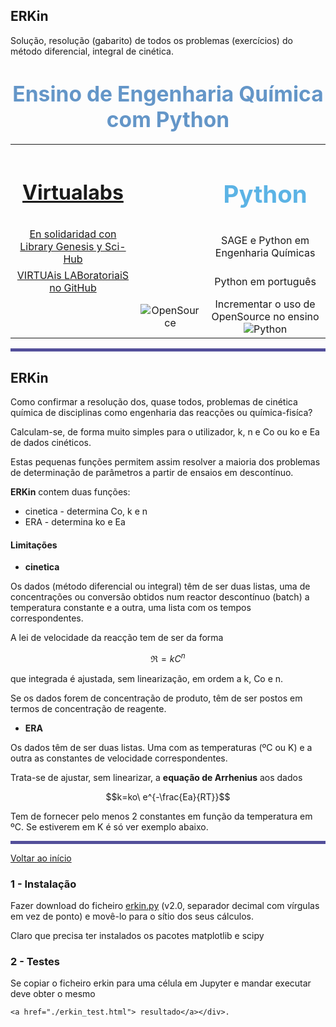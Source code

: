 ## ERKin

Solução, resolução (gabarito) de todos os problemas (exercícios) do método diferencial, integral de cinética.



<h1><div ;="" align="center">
                 <big style="color: rgb(100, 150, 200);">Ensino de Engenharia Química com Python</big></div>
</h1>
<table align="center">
<tbody>
<tr>
      <td width="300" align="center">
                                    <h1><a href="http://virtualabs.tecnico.ulisboa.pt/virtual/index.html">Virtualabs</a>
                                    </h1></td>
      <td width="100" align="center"><br></td>
      <td width="400" align="center">
              <big style="color: rgb(91, 179, 229);"><h1>Python</h1></big></td>
</tr>
<tr>
      <td align="center">
             <a href="http://custodians.online/portuguese.html">En solidaridad con Library Genesis y Sci-Hub</a>
                                </td>
      <td><br></td>
      <td align="center">SAGE e Python em Engenharia Químicas</td>
</tr>
<tr>
      <td align="center">
            <a href="https://gamafreire.github.io">VIRTUAis LABoratoriaiS no GitHub</a></td>
       <td><br></td>
      <td align="center">Python em português</td></tr>
<tr>
      <td width="10" align="center"></td>
      <td align="center"><a>
            <img style="border: 0px solid ;" alt="OpenSource" src="http://virtualabs.ist.utl.pt/osi_keyhole.png" align="middle"></a></td>
        <td align="center">Incrementar o uso de OpenSource no ensino
             <a><img style="border: 0px solid ;" alt="Python" src="http://virtualabs.ist.utl.pt/python-logo_4.png" align="middle"></a>
</td></tr>
</tbody>
</table>
                    
<div class="jp-RenderedHTMLCommon jp-RenderedMarkdown jp-MarkdownOutput " data-mime-type="text/markdown">
        <p></p>
        <hr style="border: 0pt none ; background-color: rgb(83, 79, 154); height: 5px;">
    </div>
                    
## ERKin

Como confirmar a resolução dos, quase todos, problemas de cinética química de disciplinas como engenharia das reacções ou química-fisíca?

Calculam-se, de forma muito simples para o utilizador, k, n e Co ou ko e Ea de dados cinéticos.

Estas pequenas funções permitem assim resolver a maioria dos problemas de determinação de parâmetros a partir de ensaios em descontínuo.

**ERKin** contem duas funções:
- cinetica  - determina Co, k e n
- ERA - determina ko e Ea


#### Limitações

- **cinetica**                

Os dados (método diferencial ou integral) têm de ser duas listas, uma de concentrações ou conversão obtidos num reactor descontínuo (batch) a temperatura constante e a outra, uma lista com os tempos correspondentes.

A lei de velocidade da reacção tem de ser da forma

$$\Re=kC^n$$

que integrada é ajustada, sem linearização, em ordem a k, Co e n.

Se os dados forem de concentração de produto, têm de ser postos em termos de concentração de reagente.

    
- **ERA**

Os dados têm de ser duas listas. Uma com as temperaturas (ºC ou K) e a outra as constantes de velocidade correspondentes.

Trata-se de ajustar, sem linearizar, a **equação de Arrhenius** aos dados

$$k=ko\ e^{-\frac{Ea}{RT}}$$


Tem de fornecer pelo menos 2 constantes em função da temperatura em ºC. Se estiverem em K é só ver exemplo abaixo.

                    
<div class="jp-RenderedHTMLCommon jp-RenderedMarkdown jp-MarkdownOutput " data-mime-type="text/markdown">
        <p></p>
        <hr style="border: 0pt none ; background-color: rgb(83, 79, 154); height: 5px;">
    <a href="http://reactor.ist.utl.pt/python/cine.html"> Voltar ao início</a></div>
    
### 1 - Instalação

Fazer download do ficheiro <a href="./erkin.py" download="erkin.py">erkin.py</a> (v2.0, separador decimal com vírgulas em vez de ponto) e movê-lo para o sítio dos seus cálculos.

Claro que precisa ter instalados os pacotes matplotlib e scipy

### 2 - Testes

Se copiar o ficheiro erkin para uma célula em Jupyter e mandar executar deve obter o mesmo <div class="jp-RenderedHTMLCommon jp-RenderedMarkdown jp-MarkdownOutput " data-mime-type="text/markdown">
 
    <a href="./erkin_test.html"> resultado</a></div>.
